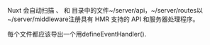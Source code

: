 Nuxt 会自动扫描 、 和 目录中的文件~/server/api，~/server/routes以~/server/middleware注册具有 HMR 支持的 API 和服务器处理程序。

每个文件都应该导出一个用defineEventHandler().